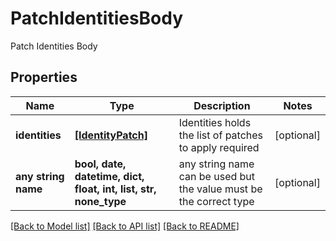 # PatchIdentitiesBody

Patch Identities Body

## Properties
Name | Type | Description | Notes
------------ | ------------- | ------------- | -------------
**identities** | [**[IdentityPatch]**](IdentityPatch.md) | Identities holds the list of patches to apply  required | [optional] 
**any string name** | **bool, date, datetime, dict, float, int, list, str, none_type** | any string name can be used but the value must be the correct type | [optional]

[[Back to Model list]](../README.md#documentation-for-models) [[Back to API list]](../README.md#documentation-for-api-endpoints) [[Back to README]](../README.md)


